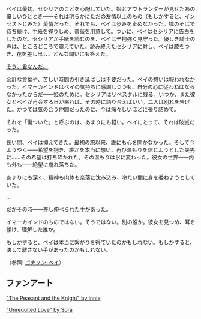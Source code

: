 <!-- title: 遠すぎた橋 -->
<!-- relationship: Unrequited Love -->

ベイは最初、セシリアのことを心配していた。姫とアウトランダーが見せたあの優しいひととき――それは明らかにただの友情以上のもの（もしかすると、インセストじみた）愛情だった。それでも、ベイは歩みを止めなかった。橋のそばで待ち続け、手紙を握りしめ、薔薇を用意して。ついに、ベイはセシリアに告白をしたのだ。セシリアが手紙を読むのを、ベイは辛抱強く見守った。優しき騎士の声は、ところどころで震えていた。読み終えたセシリアに対し、ベイは膝をつき、花を差し出し、どんな問いにも答えた。

[そう、君なんだ。](#embed:https://youtu.be/Br6dvhVJ_IE?t=4740)

余計な言葉や、苦しい時間の引き延ばしは不要だった。ベイの想いは報われなかった。イマーカインドはベイの気持ちに感謝しつつも、自分の心に従わねばならなかったからだ――姫のために。セシリアはリベスタルに残る。いつか、また彼女とベイが再会する日が来れば、その時に語り合えばいい。二人は別れを告げた。かつては気の合う仲間だったのに、今は痛々しいほどに張り詰めて。

それを「傷ついた」と呼ぶのは、あまりにも軽い。ベイにとって、それは破滅だった。

長い間、ベイは抑えてきた。最初の旅以来、誰にも心を開かなかった。そして今ようやく――希望を抱き、誰かを本当に想い、再び温もりを信じようとした矢先に……その希望は打ち砕かれた。その温もりは氷に変わった。彼女の世界――内も外も――絶望に崩れ落ちた。

あまりにも深く、精神も肉体も奈落に沈み込み、冷たい闇に身を委ねようとしていた。

…

だがその時――差し伸べられた手があった。

イマーカインドのものではない。そうではない。別の誰か。彼女を見つめ、耳を傾け、理解した誰か。

もしかすると、ベイは本当に繋がりを得ていたのかもしれない。もしかすると、決して離さない手があったのかもしれない。

（参照: [ゴナソン-ベイ](#edge:bae-gigi)）

## ファンアート

["The Peasant and the Knight" by innie](https://x.com/iennie_/status/1921194780282835402)

["Unrequited Love" by Sora](https://x.com/GuyFloating/status/1921115744143614058)
